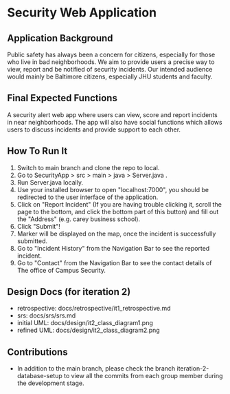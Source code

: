 # Security Web Application
## Application Background
Public safety has always been a concern for citizens, especially for those who live in bad neighborhoods.
We aim to provide users a precise way to view, report and be notified of security incidents. Our intended audience would mainly be Baltimore citizens, especially JHU students and faculty.
## Final Expected Functions
A security alert web app where users can view, score and report incidents in near neighborhoods. The app will also have social functions which allows users to discuss incidents and provide support to each other.
## How To Run It 
1. Switch to main branch and clone the repo to local. 
2. Go to SecurityApp > src > main > java > Server.java .
3. Run Server.java locally.
4. Use your installed browser to open "localhost:7000", you should be redirected to the user interface of the application.
5. Click on "Report Incident" (If you are having trouble clicking it, scroll the page to the bottom, and click the bottom part of this button) and fill out the "Address" (e.g. carey business school).
6. Click "Submit"!
7. Marker will be displayed on the map, once the incident is successfully submitted.
8. Go to "Incident History" from the Navigation Bar to see the reported incident.
9. Go to "Contact" from the Navigation Bar to see the contact details of The office of Campus Security.
## Design Docs (for iteration 2)
- retrospective: docs/retrospective/it1_retrospective.md
- srs: docs/srs/srs.md
- initial UML: docs/design/it2_class_diagram1.png
- refined UML: docs/design/it2_class_diagram2.png
## Contributions
- In addition to the main branch, please check the branch iteration-2-database-setup to view all the commits from each group member during the development stage.


